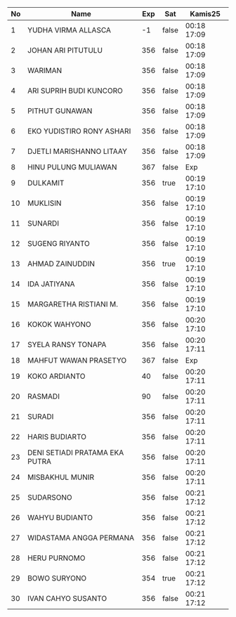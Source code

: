 | No | Name | Exp | Sat | Kamis25 |
|-----|-----|-----|-----|-----|
| 1 | YUDHA VIRMA ALLASCA | -1 | false | 00:18 17:09 |
| 2 | JOHAN ARI PITUTULU | 356 | false | 00:18 17:09 |
| 3 | WARIMAN | 356 | false | 00:18 17:09 |
| 4 | ARI SUPRIH BUDI KUNCORO | 356 | false | 00:18 17:09 |
| 5 | PITHUT GUNAWAN | 356 | false | 00:18 17:09 |
| 6 | EKO YUDISTIRO RONY ASHARI | 356 | false | 00:18 17:09 |
| 7 | DJETLI MARISHANNO LITAAY | 356 | false | 00:18 17:09 |
| 8 | HINU PULUNG MULIAWAN | 367 | false | Exp |
| 9 | DULKAMIT | 356 | true | 00:19 17:10 |
| 10 | MUKLISIN | 356 | false | 00:19 17:10 |
| 11 | SUNARDI | 356 | false | 00:19 17:10 |
| 12 | SUGENG RIYANTO | 356 | false | 00:19 17:10 |
| 13 | AHMAD ZAINUDDIN | 356 | true | 00:19 17:10 |
| 14 | IDA JATIYANA | 356 | false | 00:19 17:10 |
| 15 | MARGARETHA RISTIANI M. | 356 | false | 00:19 17:10 |
| 16 | KOKOK WAHYONO | 356 | false | 00:20 17:10 |
| 17 | SYELA RANSY TONAPA | 356 | false | 00:20 17:11 |
| 18 | MAHFUT WAWAN PRASETYO | 367 | false | Exp |
| 19 | KOKO ARDIANTO | 40 | false | 00:20 17:11 |
| 20 | RASMADI | 90 | false | 00:20 17:11 |
| 21 | SURADI | 356 | false | 00:20 17:11 |
| 22 | HARIS BUDIARTO | 356 | false | 00:20 17:11 |
| 23 | DENI SETIADI PRATAMA EKA PUTRA | 356 | false | 00:20 17:11 |
| 24 | MISBAKHUL MUNIR | 356 | false | 00:20 17:11 |
| 25 | SUDARSONO | 356 | false | 00:21 17:12 |
| 26 | WAHYU BUDIANTO | 356 | false | 00:21 17:12 |
| 27 | WIDASTAMA ANGGA PERMANA | 356 | false | 00:21 17:12 |
| 28 | HERU PURNOMO | 356 | false | 00:21 17:12 |
| 29 | BOWO SURYONO | 354 | true | 00:21 17:12 |
| 30 | IVAN CAHYO SUSANTO | 356 | false | 00:21 17:12 |
